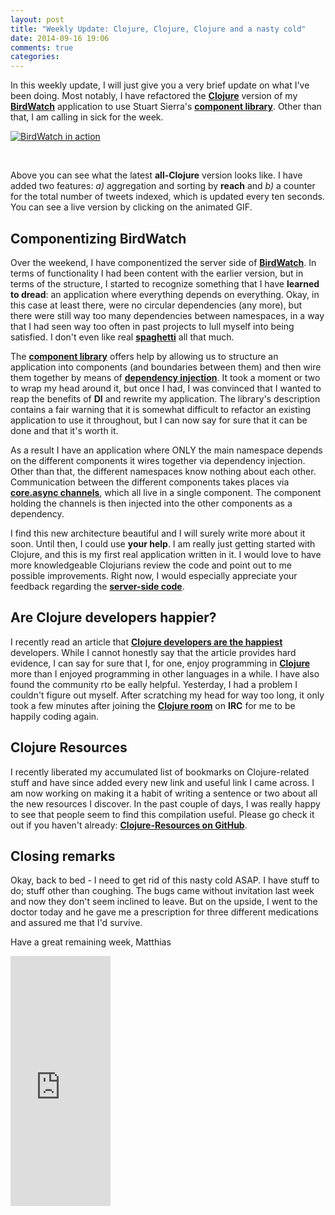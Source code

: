 ```yaml
---
layout: post
title: "Weekly Update: Clojure, Clojure, Clojure and a nasty cold"
date: 2014-09-16 19:06
comments: true
categories: 
---
```

In this weekly update, I will just give you a very brief update on what I've been doing. Most notably, I have refactored the **[Clojure](http://clojure.org)** version of my **[BirdWatch](https://github.com/matthiasn/BirdWatch)** application to use Stuart Sierra's **[component library](https://github.com/stuartsierra/component)**. Other than that, I am calling in sick for the week. 

<!-- more -->

<a href="http://birdwatch2.matthiasnehlsen.com" target="_blank"><img class="left" src="/images/bw-clj.gif" title="BirdWatch in action" alt="BirdWatch in action"></a>

<br />

Above you can see what the latest **all-Clojure** version looks like. I have added two features: *a)* aggregation and sorting by **reach** and *b)* a counter for the total number of tweets indexed, which is updated every ten seconds. You can see a live version by clicking on the animated GIF.

## Componentizing BirdWatch
Over the weekend, I have componentized the server side of **[BirdWatch](https://github.com/matthiasn/birdwatch/)**. In terms of functionality I had been content with the earlier version, but in terms of the structure, I started to recognize something that I have **learned to dread**: an application where everything depends on everything. Okay, in this case at least there, were no circular dependencies (any more), but there were still way too many dependencies between namespaces, in a way that I had seen way too often in past projects to lull myself into being satisfied. I don't even like real **[spaghetti](http://en.wikipedia.org/wiki/Spaghetti)** all that much.

The **[component library](https://github.com/stuartsierra/component)** offers help by allowing us to structure an application into components (and boundaries between them) and then wire them together by means of **[dependency injection](http://en.wikipedia.org/wiki/Dependency_injection)**. It took a moment or two to wrap my head around it, but once I had, I was convinced that I wanted to reap the benefits of **DI** and rewrite my application. The library's description contains a fair warning that it is somewhat difficult to refactor an existing application to use it throughout, but I can now say for sure that it can be done and that it's worth it.

As a result I have an application where ONLY the main namespace depends on the different components it wires together via dependency injection. Other than that, the different namespaces know nothing about each other. Communication between the different components takes places via **[core.async channels](https://github.com/clojure/core.async)**, which all live in a single component. The component holding the channels is then injected into the other components as a dependency.

I find this new architecture beautiful and I will surely write more about it soon. Until then, I could use **your help**. I am really just getting started with Clojure, and this is my first real application written in it. I would love to have more knowledgeable Clojurians review the code and point out to me possible improvements. Right now, I would especially appreciate your feedback regarding the **[server-side code](https://github.com/matthiasn/BirdWatch/tree/master/Clojure-Websockets/src/clj/birdwatch)**.

## Are Clojure developers happier?
I recently read an article that **[Clojure developers are the happiest](http://www.itworld.com/big-data/433057/clojure-developers-are-happiest-developers)** developers. While I cannot honestly say that the article provides hard evidence, I can say for sure that I, for one, enjoy programming in **[Clojure](http://clojure.org)** more than I enjoyed programming in other languages in a while. I have also found the community rto be eally helpful. Yesterday, I had a problem I couldn't figure out myself. After scratching my head for way too long, it only took a few minutes after joining the **[Clojure room](http://clojure-log.n01se.net/date/2014-09-16.html)** on **IRC** for me to be happily coding again.

## Clojure Resources
I recently liberated my accumulated list of bookmarks on Clojure-related stuff and have since added every new link and useful link I came across. I am now working on making it a habit of writing a sentence or two about all the new resources I discover. In the past couple of days, I was really happy to see that people seem to find this compilation useful. Please go check it out if you haven't already: **[Clojure-Resources on GitHub](https://github.com/matthiasn/Clojure-Resources)**.

## Closing remarks
Okay, back to bed - I need to get rid of this nasty cold ASAP. I have stuff to do; stuff other than coughing. The bugs came without invitation last week and now they don't seem inclined to leave. But on the upside, I went to the doctor today and he gave me a prescription for three different medications and assured me that I'd survive.

Have a great remaining week,
Matthias

<iframe width="160" height="400" src="https://leanpub.com/building-a-system-in-clojure/embed" frameborder="0" allowtransparency="true"></iframe>